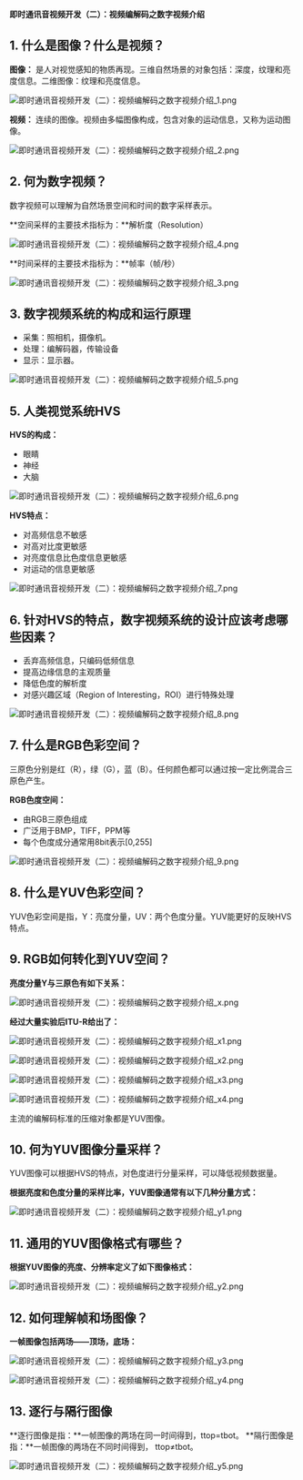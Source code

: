 **即时通讯音视频开发（二）：视频编解码之数字视频介绍**

## 1. 什么是图像？什么是视频？


**图像：**
是人对视觉感知的物质再现。三维自然场景的对象包括：深度，纹理和亮度信息。二维图像：纹理和亮度信息。



![即时通讯音视频开发（二）：视频编解码之数字视频介绍_1.png](imgs/133143r055kq0v400uv5qk.png)



**视频：**
连续的图像。视频由多幅图像构成，包含对象的运动信息，又称为运动图像。



![即时通讯音视频开发（二）：视频编解码之数字视频介绍_2.png](imgs/133212e5ggl3sgl5qplll1.png)



## 2. 何为数字视频？


数字视频可以理解为自然场景空间和时间的数字采样表示。

**空间采样的主要技术指标为：**解析度（Resolution）

![即时通讯音视频开发（二）：视频编解码之数字视频介绍_4.png](imgs/133531j11txt22lqrkl2ik.png)



**时间采样的主要技术指标为：**帧率（帧/秒）

![即时通讯音视频开发（二）：视频编解码之数字视频介绍_3.png](imgs/133400shn3fzexfoyknsef.png)



## 3. 数字视频系统的构成和运行原理



- 采集：照相机，摄像机。
- 处理：编解码器，传输设备
- 显示：显示器。



![即时通讯音视频开发（二）：视频编解码之数字视频介绍_5.png](imgs/133725x2cc5vc39oc2ak1i.png)



## 5. 人类视觉系统HVS


**HVS的构成：**

- 眼睛
- 神经
- 大脑



![即时通讯音视频开发（二）：视频编解码之数字视频介绍_6.png](imgs/133841jp8kukzyp0t5pd5u.png)



**HVS特点：**

- 对高频信息不敏感
- 对高对比度更敏感
- 对亮度信息比色度信息更敏感
- 对运动的信息更敏感



![即时通讯音视频开发（二）：视频编解码之数字视频介绍_7.png](imgs/133851iybj8454rjj847rz.png)



## 6. 针对HVS的特点，数字视频系统的设计应该考虑哪些因素？



- 丢弃高频信息，只编码低频信息
- 提高边缘信息的主观质量
- 降低色度的解析度
- 对感兴趣区域（Region of Interesting，ROI）进行特殊处理



![即时通讯音视频开发（二）：视频编解码之数字视频介绍_8.png](imgs/134008hc66ie7suttjmt6a.png)



## 7. 什么是RGB色彩空间？


三原色分别是红（R），绿（G），蓝（B）。任何颜色都可以通过按一定比例混合三原色产生。

**RGB色度空间：**

- 由RGB三原色组成
- 广泛用于BMP，TIFF，PPM等
- 每个色度成分通常用8bit表示[0,255]



![即时通讯音视频开发（二）：视频编解码之数字视频介绍_9.png](imgs/134125brxj454c0goarr4t.png)



## 8. 什么是YUV色彩空间？


YUV色彩空间是指，Y：亮度分量，UV：两个色度分量。YUV能更好的反映HVS特点。

## 9. RGB如何转化到YUV空间？


**亮度分量Y与三原色有如下关系：**

![即时通讯音视频开发（二）：视频编解码之数字视频介绍_x.png](imgs/134417xahwayhh3w8zav3g.png)



**经过大量实验后ITU-R给出了：**

![即时通讯音视频开发（二）：视频编解码之数字视频介绍_x1.png](imgs/134432t717vqwl3fr5uqfi.png) 

![即时通讯音视频开发（二）：视频编解码之数字视频介绍_x2.png](imgs/134432ihcbpcp1cpz740pc.png) 

![即时通讯音视频开发（二）：视频编解码之数字视频介绍_x3.png](imgs/134432picbxbz97gi7s5ib.png)



![即时通讯音视频开发（二）：视频编解码之数字视频介绍_x4.png](imgs/134433gmjcmzeeeaem7xhc.png)



主流的编解码标准的压缩对象都是YUV图像。

## 10. 何为YUV图像分量采样？


YUV图像可以根据HVS的特点，对色度进行分量采样，可以降低视频数据量。

**根据亮度和色度分量的采样比率，YUV图像通常有以下几种分量方式：**



![即时通讯音视频开发（二）：视频编解码之数字视频介绍_y1.png](imgs/134720vnr80urr0fegl04e.png)



## 11. 通用的YUV图像格式有哪些？


**根据YUV图像的亮度、分辨率定义了如下图像格式：**



![即时通讯音视频开发（二）：视频编解码之数字视频介绍_y2.png](imgs/134842sji9sdsi0f4rjyji.png)



## 12. 如何理解帧和场图像？


**一帧图像包括两场——顶场，底场：**



![即时通讯音视频开发（二）：视频编解码之数字视频介绍_y3.png](imgs/135013rkbbz9gago2n9nfb.png)





![即时通讯音视频开发（二）：视频编解码之数字视频介绍_y4.png](imgs/135019mif9cnnhn0i9w8n0.png)





## 13. 逐行与隔行图像


**逐行图像是指：**一帧图像的两场在同一时间得到，ttop=tbot。
**隔行图像是指：**一帧图像的两场在不同时间得到， ttop≠tbot。



![即时通讯音视频开发（二）：视频编解码之数字视频介绍_y5.png](imgs/135208a94ptttgo86o4l66.png)